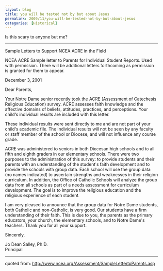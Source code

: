 ```yaml
---
layout: blog
title: you will be tested not by but about Jesus
permalink: 2009/11/you-will-be-tested-not-by-but-about-jesus
categories: [Historical]
---
```


<p>Is this scary to anyone but me?</p>
<hr />
<p>Sample Letters to Support NCEA ACRE in the Field</p>
<p>NCEA ACRE Sample letter to Parents for Individual Student Reports. Used with permission. There will be additional letters forthcoming as permission is granted for them to appear.</p>
<p>December 3, 2001</p>
<p>Dear Parents,</p>
<p>Your Notre Dame senior recently took the ACRE (Assessment of Catechesis Religious Education) survey. ACRE assesses faith knowledge and the affective domains of beliefs, attitudes, practices, and perceptions. Your child's individual results are included with this letter.</p>
<p>These individual results were sent directly to me and are not part of your child's academic file. The individual results will not be seen by any faculty or staff member of the school or Diocese, and will not influence any course grade.</p>
<p>ACRE was administered to seniors in both Diocesan high schools and to all fifth and eighth graders in our elementary schools. There were two purposes to the administration of this survey: to provide students and their parents with an understanding of the student's faith development and to provide the schools with group data. Each school will use the group data (no names indicated) to ascertain strengths and weaknesses in their religion curriculum. In addition, the Office of Catholic Schools will analyze the group data from all schools as part of a needs assessment for curriculum development. The goal is to improve the religious education and the religious experience of each student.</p>
<p>I am very pleased to announce that the group data for Notre Dame students, both Catholic and non-Catholic, is very good. Our students have a firm understanding of their faith. This is due to you, the parents as the primary educators, your church, the elementary schools, and to Notre Dame's teachers. Thank you for all your support.</p>
<p>Sincerely,</p>
<p>Jo Dean Salley, Ph.D.<br />
Principal</p>
<hr />
<p>quoted from: <a href="http://www.ncea.org/Assessment/SampleLettertoParents.asp" title="http://www.ncea.org/Assessment/SampleLettertoParents.asp">http://www.ncea.org/Assessment/SampleLettertoParents.asp</a></p>
